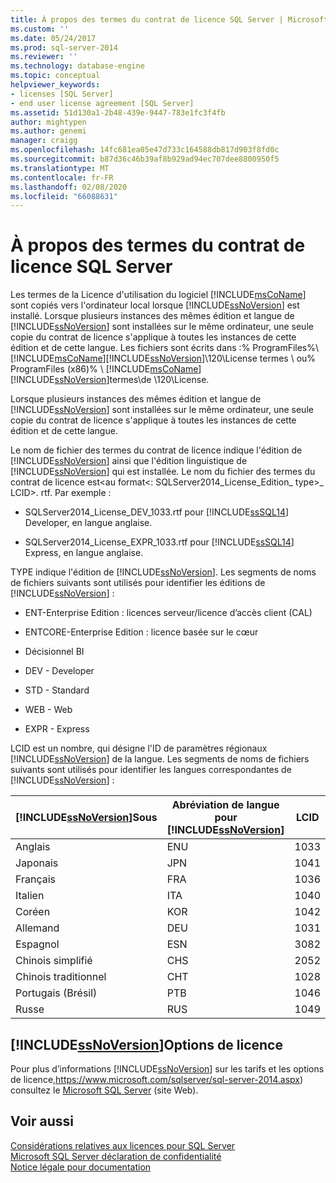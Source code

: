 ```yaml
---
title: À propos des termes du contrat de licence SQL Server | Microsoft Docs
ms.custom: ''
ms.date: 05/24/2017
ms.prod: sql-server-2014
ms.reviewer: ''
ms.technology: database-engine
ms.topic: conceptual
helpviewer_keywords:
- licenses [SQL Server]
- end user license agreement [SQL Server]
ms.assetid: 51d130a1-2b48-439e-9447-783e1fc3f4fb
author: mightypen
ms.author: genemi
manager: craigg
ms.openlocfilehash: 14fc681ea05e47d733c164588db817d903f8fd0c
ms.sourcegitcommit: b87d36c46b39af8b929ad94ec707dee8800950f5
ms.translationtype: MT
ms.contentlocale: fr-FR
ms.lasthandoff: 02/08/2020
ms.locfileid: "66088631"
---
```

# <a name="about-the-sql-server-license-terms"></a>À propos des termes du contrat de licence SQL Server
  Les termes de la Licence d'utilisation du logiciel [!INCLUDE[msCoName](../includes/msconame-md.md)] sont copiés vers l'ordinateur local lorsque [!INCLUDE[ssNoVersion](../includes/ssnoversion-md.md)] est installé. Lorsque plusieurs instances des mêmes édition et langue de [!INCLUDE[ssNoVersion](../includes/ssnoversion-md.md)] sont installées sur le même ordinateur, une seule copie du contrat de licence s'applique à toutes les instances de cette édition et de cette langue. Les fichiers sont écrits dans :% ProgramFiles%\\[!INCLUDE[msCoName](../includes/msconame-md.md)][!INCLUDE[ssNoVersion](../includes/ssnoversion-md.md)]\120\License termes \ ou% ProgramFiles (x86)% \ [!INCLUDE[msCoName](../includes/msconame-md.md)] [!INCLUDE[ssNoVersion](../includes/ssnoversion-md.md)]termes\\de \120\License.  
  
 Lorsque plusieurs instances des mêmes édition et langue de [!INCLUDE[ssNoVersion](../includes/ssnoversion-md.md)] sont installées sur le même ordinateur, une seule copie du contrat de licence s'applique à toutes les instances de cette édition et de cette langue.  
  
 Le nom de fichier des termes du contrat de licence indique l'édition de [!INCLUDE[ssNoVersion](../includes/ssnoversion-md.md)] ainsi que l'édition linguistique de [!INCLUDE[ssNoVersion](../includes/ssnoversion-md.md)] qui est installée. Le nom du fichier des termes du contrat de licence est\<au format\<: SQLServer2014_License_Edition_ type>_ LCID>. rtf. Par exemple :  
  
-   SQLServer2014_License_DEV_1033.rtf pour [!INCLUDE[ssSQL14](../includes/sssql14-md.md)] Developer, en langue anglaise.  
  
-   SQLServer2014_License_EXPR_1033.rtf pour [!INCLUDE[ssSQL14](../includes/sssql14-md.md)] Express, en langue anglaise.  
  
 TYPE indique l'édition de [!INCLUDE[ssNoVersion](../includes/ssnoversion-md.md)]. Les segments de noms de fichiers suivants sont utilisés pour identifier les éditions de [!INCLUDE[ssNoVersion](../includes/ssnoversion-md.md)] :  
  
-   ENT-Enterprise Edition : licences serveur/licence d’accès client (CAL)  
  
-   ENTCORE-Enterprise Edition : licence basée sur le cœur  
  
-   Décisionnel BI  
  
-   DEV - Developer  
  
-   STD - Standard  
  
-   WEB - Web  
  
-   EXPR - Express  
  
 LCID est un nombre, qui désigne l'ID de paramètres régionaux [!INCLUDE[ssNoVersion](../includes/ssnoversion-md.md)] de la langue.  Les segments de noms de fichiers suivants sont utilisés pour identifier les langues correspondantes de [!INCLUDE[ssNoVersion](../includes/ssnoversion-md.md)] :  
  
|[!INCLUDE[ssNoVersion](../includes/ssnoversion-md.md)]Sous|Abréviation de langue pour [!INCLUDE[ssNoVersion](../includes/ssnoversion-md.md)]|LCID|  
|----------------------------------------|---------------------------------------------------------|----------|  
|Anglais|ENU|1033|  
|Japonais|JPN|1041|  
|Français|FRA|1036|  
|Italien|ITA|1040|  
|Coréen|KOR|1042|  
|Allemand|DEU|1031|  
|Espagnol|ESN|3082|  
|Chinois simplifié|CHS|2052|  
|Chinois traditionnel|CHT|1028|  
|Portugais (Brésil)|PTB|1046|  
|Russe|RUS|1049|  
  
## <a name="includessnoversionincludesssnoversion-mdmd-licensing-options"></a>[!INCLUDE[ssNoVersion](../includes/ssnoversion-md.md)]Options de licence  
 Pour plus d’informations [!INCLUDE[ssNoVersion](../includes/ssnoversion-md.md)] sur les tarifs et les options de licence,https://www.microsoft.com/sqlserver/sql-server-2014.aspx) consultez le [Microsoft SQL Server](https://www.microsoft.com/sqlserver/sql-server-2014.aspx) (site Web).  
  
## <a name="see-also"></a>Voir aussi  
 [Considérations relatives aux licences pour SQL Server](../../2014/sql-server/install/licensing-considerations-for-sql-server.md)   
 [Microsoft SQL Server déclaration de confidentialité](../../2014/getting-started/microsoft-sql-server-privacy-statement.md)   
 [Notice légale pour documentation](../../2014/getting-started/legal-notice-for-documentation.md)  
  
  
